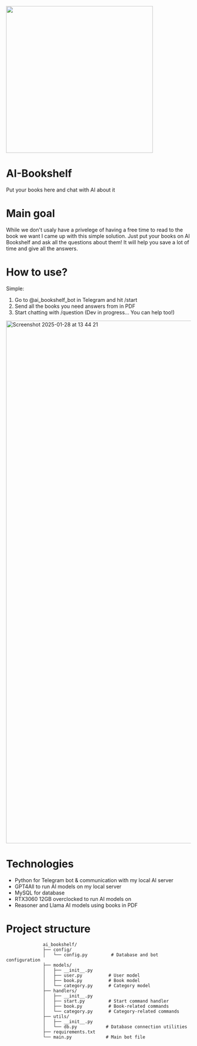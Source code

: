 
<img src="https://github.com/user-attachments/assets/cc657c7a-5513-4cbe-b032-5d1e80dc6e41" width="400">


# AI-Bookshelf
Put your books here and chat with AI about it

# Main goal
While we don't usaly have a privelege of having a free time to read to the book we want I came up with this simple solution.
Just put your books on AI Bookshelf and ask all the questions about them! 
It will help you save a lot of time and give all the answers. 

# How to use?
Simple: 
1) Go to @ai_bookshelf_bot in Telegram and hit /start
2) Send all the books you need answers from in PDF
3) Start chatting with /question (Dev in progress... You can help too!)
<img width="1424" alt="Screenshot 2025-01-28 at 13 44 21" src="https://github.com/user-attachments/assets/71908eca-97cb-40a1-aab6-2200c6a1064a" />



# Technologies 
* Python for Telegram bot & communication with my local AI server
* GPT4All to run AI models on my local server
* MySQL for database
* RTX3060 12GB overclocked to run AI models on
* Reasoner and Llama AI models using books in PDF


# Project structure
                  ai_bookshelf/
                  ├── config/
                  │   └── config.py         # Database and bot configuration
                  ├── models/
                  │   ├── __init__.py
                  │   ├── user.py          # User model
                  │   ├── book.py          # Book model
                  │   └── category.py      # Category model
                  ├── handlers/
                  │   ├── __init__.py
                  │   ├── start.py         # Start command handler
                  │   ├── book.py          # Book-related commands
                  │   └── category.py      # Category-related commands
                  ├── utils/
                  │   ├── __init__.py
                  │   └── db.py           # Database connection utilities
                  ├── requirements.txt
                  └── main.py             # Main bot file

